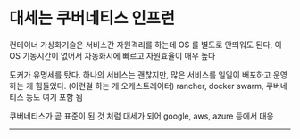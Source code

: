 # 대세는 쿠버네티스 인프런

컨테이너 가상화기술은 서비스간 자원격리를 하는데 OS 를 별도로 안띄워도 된다, 이 OS 기동시간이 없어서 자동화시에 빠르고 자원효율이 매우 높다

도커가 유명세를 탔다. 하나의 서비스는 괜찮지만, 많은 서비스를 일일이 배포하고 운영하는 게 힘들었다. (이런걸 하는 게 오케스트레이터)
rancher, docker swarm, 쿠버네티스 등도 여기 포함 됨

쿠버네티스가 곧 표준이 된 것 처럼 대세가 되어 google, aws, azure 등에서 대응

--- 
